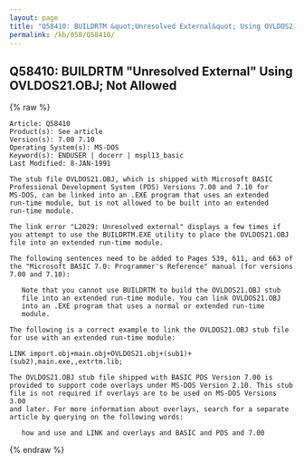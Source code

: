 ```yaml
---
layout: page
title: "Q58410: BUILDRTM &quot;Unresolved External&quot; Using OVLDOS21.OBJ; Not Allowed"
permalink: /kb/058/Q58410/
---
```


## Q58410: BUILDRTM &quot;Unresolved External&quot; Using OVLDOS21.OBJ; Not Allowed

{% raw %}

	Article: Q58410
	Product(s): See article
	Version(s): 7.00 7.10
	Operating System(s): MS-DOS
	Keyword(s): ENDUSER | docerr | mspl13_basic
	Last Modified: 8-JAN-1991
	
	The stub file OVLDOS21.OBJ, which is shipped with Microsoft BASIC
	Professional Development System (PDS) Versions 7.00 and 7.10 for
	MS-DOS, can be linked into an .EXE program that uses an extended
	run-time module, but is not allowed to be built into an extended
	run-time module.
	
	The link error "L2029: Unresolved external" displays a few times if
	you attempt to use the BUILDRTM.EXE utility to place the OVLDOS21.OBJ
	file into an extended run-time module.
	
	The following sentences need to be added to Pages 539, 611, and 663 of
	the "Microsoft BASIC 7.0: Programmer's Reference" manual (for versions
	7.00 and 7.10):
	
	   Note that you cannot use BUILDRTM to build the OVLDOS21.OBJ stub
	   file into an extended run-time module. You can link OVLDOS21.OBJ
	   into an .EXE program that uses a normal or extended run-time
	   module.
	
	The following is a correct example to link the OVLDOS21.OBJ stub file
	for use with an extended run-time module:
	
	LINK import.obj+main.obj+OVLDOS21.obj+(sub1)+(sub2),main.exe,,extrtm.lib;
	
	The OVLDOS21.OBJ stub file shipped with BASIC PDS Version 7.00 is
	provided to support code overlays under MS-DOS Version 2.10. This stub
	file is not required if overlays are to be used on MS-DOS Versions 3.00
	and later. For more information about overlays, search for a separate
	article by querying on the following words:
	
	   how and use and LINK and overlays and BASIC and PDS and 7.00

{% endraw %}
